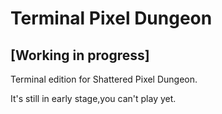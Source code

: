# Terminal Pixel Dungeon

## [Working in progress]

Terminal edition for Shattered Pixel Dungeon.

It's still in early stage,you can't play yet.
